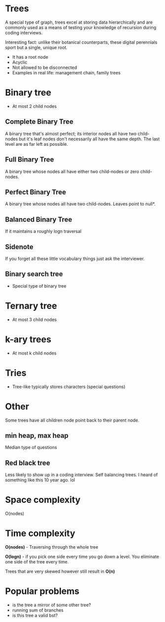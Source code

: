 # Trees 

A special type of graph, trees excel at storing data hierarchically and are commonly used as a means of testing your knowledge of recursion during coding interviews.

Interesting fact: unlike their botanical counterparts, these digital perennials sport but a single, unique root.

+ It has a root node 
+ Acyclic 
+ Not allowed to be disconnected 
+ Examples in real life: management chain, family trees

# Binary tree 

+ At most 2 child nodes 

## Complete Binary Tree 
A binary tree that's almost perfect; its interior nodes all have two child-nodes but it's leaf nodes don't necessarily all have the same depth. The last level are as far left as possible. 

## Full Binary Tree 
A binary tree whose nodes all have either two child-nodes or zero child-nodes. 

## Perfect Binary Tree 
A binary tree whose nodes all have two child-nodes. Leaves point to null*. 

## Balanced Binary Tree 

If it maintains a roughly logn traversal 

## Sidenote

If you forget all these little vocabulary things just ask the interviewer. 

## Binary search tree  

+ Special type of binary tree 

# Ternary tree

+ At most 3 child nodes 

# k-ary trees 

+ At most k child nodes 

# Tries 

+ Tree-like typically stores characters (special questions)

# Other 

Some trees have all children node point back to their parent node. 

## min heap, max heap 
Median type of questions 

## Red black tree 
Less likely to show up in a coding interview. Self balancing trees. I heard of something like this 10 year ago. lol 

# Space complexity 

O(nodes)

# Time complexity 

**O(nodes)** - Traversing through the whole tree 

**O(logn)** - if you pick one side every time you go down a level. You eliminate one side of the tree every time. 

Trees that are very skewed however still result in **O(n)**

# Popular problems 

+ is the tree a mirror of some other tree?  
+ running sum of branches 
+ is this tree a valid bst?  





